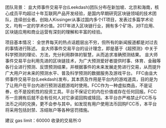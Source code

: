 团队背景：
韭大师事件交易平台(Leekdash)团队分布在新加坡、北京和海南，核心成员平均超过十年互联网产品开发经验，是国内早期研究区块链领域的技术团队，连续创业者。创始人Kissinger从事过国内多个IT项目，发表过多篇学术论文，均有一定的学术价值。2017年进入区块链行业，拥有多个矿场，对IT应用、区块链应用和商业运营有深刻的理解和丰富的经验。

项目基本情况：
全世界每天的热点话题层出不穷，但所有的新闻报道都是对过去的事情进行陈述。
	韭大师事件交易平台的设计理念，即是基于《超预测》中关于科学预测的理论、方法，充分利用群体的智慧，从而追求准确预测结果。
	韭大师事件交易平台利用先进的区块链技术，为广大预测爱好者提供时事、体育、金融等各行业进行预测、反馈预测结果，并根据事件的未来发展走势进行交易，从而提升广大用户对未来的预测水平、普及科学预测的数据服务及游戏平台。
FFC由韭大师事件交易平台(Leekdash)发布，其本质及作用是平台内的游戏道具，目的是为了让用户在平台内进行预测话题游戏时使用。FCC作为一种虚拟商品，不是证券，也不是投机性的投资工具。平台不保证它的内在价值或存在任何回报。FCC币一旦拥有后就不会有任何人对它承诺回购或赎回。本平台亦严格禁止FCC币与法币之间的兑换，更不会参与其中。如发现有用户使用法币回购FCC币，本平台将采用包括封禁、冻结账户等各种惩罚措施。

建议 gas limit：60000
收录的交易所:0
